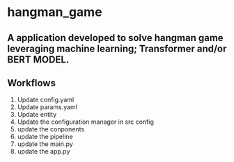 # hangman_game

## A application developed to solve hangman game leveraging machine learning; Transformer and/or BERT MODEL.
## Workflows

1. Update config.yaml
2. Update params.yaml
3. Update entity
4. Update the configuration manager in src config
5. update the conponents
6. update the pipeline
7. update the main.py
8. update the app.py
